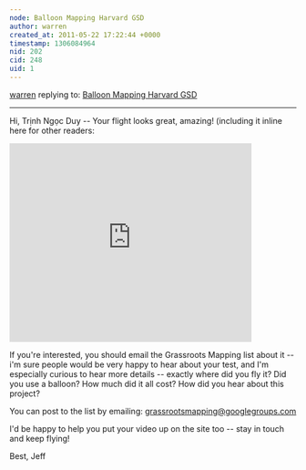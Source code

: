 ```yaml
---
node: Balloon Mapping Harvard GSD
author: warren
created_at: 2011-05-22 17:22:44 +0000
timestamp: 1306084964
nid: 202
cid: 248
uid: 1
---
```




[warren](../profile/warren) replying to: [Balloon Mapping Harvard GSD](../notes/warren/4-28-2011/balloon-mapping-harvard-gsd)

----
Hi, Trịnh Ngọc Duy -- Your flight looks great, amazing! (including it inline here for other readers:

<iframe width="425" height="349" src="https://www.youtube.com/embed/Hz-bcGngmU8" frameborder="0" allowfullscreen></iframe>

If you're interested, you should email the Grassroots Mapping list about it -- i'm sure people would be very happy to hear about your test, and I'm especially curious to hear more details -- exactly where did you fly it? Did you use a balloon? How much did it all cost? How did you hear about this project?

You can post to the list by emailing: grassrootsmapping@googlegroups.com

I'd be happy to help you put your video up on the site too -- stay in touch and keep flying!

Best,
Jeff